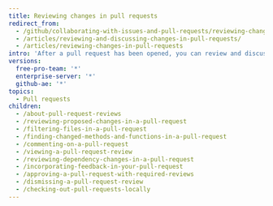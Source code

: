 ```yaml
---
title: Reviewing changes in pull requests
redirect_from:
  - /github/collaborating-with-issues-and-pull-requests/reviewing-changes-in-pull-requests/
  - /articles/reviewing-and-discussing-changes-in-pull-requests/
  - /articles/reviewing-changes-in-pull-requests
intro: 'After a pull request has been opened, you can review and discuss the set of proposed changes.'
versions:
  free-pro-team: '*'
  enterprise-server: '*'
  github-ae: '*'
topics:
  - Pull requests
children:
  - /about-pull-request-reviews
  - /reviewing-proposed-changes-in-a-pull-request
  - /filtering-files-in-a-pull-request
  - /finding-changed-methods-and-functions-in-a-pull-request
  - /commenting-on-a-pull-request
  - /viewing-a-pull-request-review
  - /reviewing-dependency-changes-in-a-pull-request
  - /incorporating-feedback-in-your-pull-request
  - /approving-a-pull-request-with-required-reviews
  - /dismissing-a-pull-request-review
  - /checking-out-pull-requests-locally
---
```


